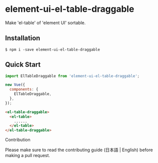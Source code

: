 # element-ui-el-table-draggable

Make 'el-table' of 'element UI' sortable.

## Installation

```
$ npm i -save element-ui-el-table-draggable
```

## Quick Start

```js
import ElTableDraggable from 'element-ui-el-table-draggable';

new Vue({
  components: {
    ElTableDraggable,
  },
});
```

```html
<el-table-draggable>
  <el-table>
    ......
  </el-table>
</el-table-draggable>
```

Contribution

Please make sure to read the contributing guide (日本語 | English) before making a pull request.